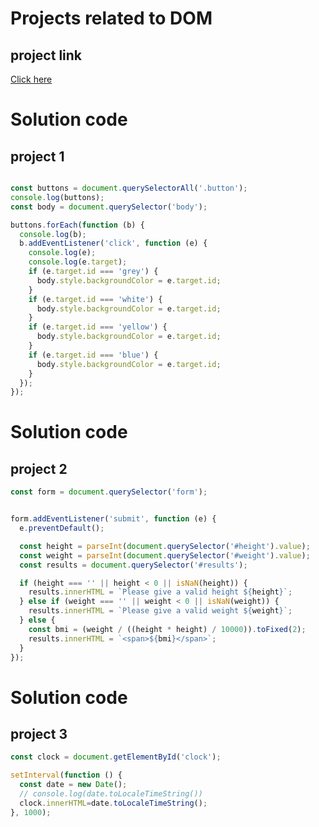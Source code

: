 # Projects related to DOM

## project link
[Click here](https://stackblitz.com/edit/dom-project-chaiaurcode?file=index.html)

# Solution code 
## project 1

```javascript

const buttons = document.querySelectorAll('.button');
console.log(buttons);
const body = document.querySelector('body');

buttons.forEach(function (b) {
  console.log(b);
  b.addEventListener('click', function (e) {
    console.log(e);
    console.log(e.target);
    if (e.target.id === 'grey') {
      body.style.backgroundColor = e.target.id;
    }
    if (e.target.id === 'white') {
      body.style.backgroundColor = e.target.id;
    }
    if (e.target.id === 'yellow') {
      body.style.backgroundColor = e.target.id;
    }
    if (e.target.id === 'blue') {
      body.style.backgroundColor = e.target.id;
    }
  });
});


```
# Solution code 
## project 2

```javascript
const form = document.querySelector('form');


form.addEventListener('submit', function (e) {
  e.preventDefault();

  const height = parseInt(document.querySelector('#height').value);
  const weight = parseInt(document.querySelector('#weight').value);
  const results = document.querySelector('#results');

  if (height === '' || height < 0 || isNaN(height)) {
    results.innerHTML = `Please give a valid height ${height}`;
  } else if (weight === '' || weight < 0 || isNaN(weight)) {
    results.innerHTML = `Please give a valid weight ${weight}`;
  } else {
    const bmi = (weight / ((height * height) / 10000)).toFixed(2);
    results.innerHTML = `<span>${bmi}</span>`;
  }
});
```
# Solution code 
## project 3

```javascript
const clock = document.getElementById('clock');

setInterval(function () {
  const date = new Date();
  // console.log(date.toLocaleTimeString())
  clock.innerHTML=date.toLocaleTimeString();
}, 1000);

```